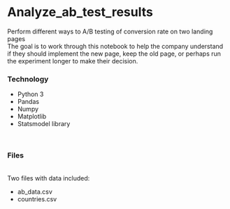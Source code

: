 # Analyze_ab_test_results
Perform different ways to A/B testing of conversion rate on two landing pages <br>
The goal is to work through this notebook to help the company understand if they should implement the new page, keep the old page, or perhaps run the experiment longer to make their decision.
<br>
### Technology
- Python 3
- Pandas
- Numpy
- Matplotlib
- Statsmodel library
<br>


### Files
<br>
Two files with data included:<br>

- ab_data.csv
- countries.csv

